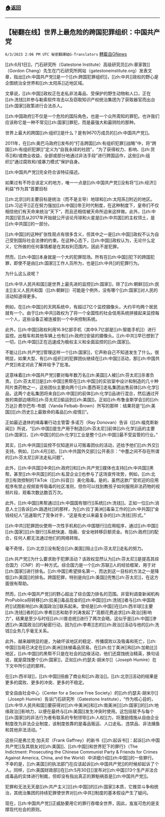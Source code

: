 ###  [:house:返回](README.md)
---


## 【秘翻在线】世界上最危险的跨国犯罪组织：中国共产党
`6/3/2023 2:06 PM UTC 秘密翻譯組G-Translators` [轉載自GNews](https://gnews.org/articles/1354968)

[[zh:6月1日]]，门石研究所（Gatestone Institute）高级研究员[[zh:章家敦]]（Gordon Chang）先生在门石研究所网站（gatestoneinstitute.org）发表文章，指出[[zh:中国共产党]]是一个[[zh:跨国犯罪组织]]，[[zh:中共]]政权的野心是企图统治全世界和[[zh:太阳系]]近地区域。

文章说，[[zh:中国]]政权正在走私非法毒品、受保护的野生动物和人口，正在[[zh:洗钱]]并参与勒索软件攻击以及窃取知识产权统治集团为了获取器官而出台[[zh:国家]]政策进行合法杀人。

[[zh:中国政府]]不仅是一个危险的国际角色，也是一个众所周知的罪犯。也许我们应该称它是一种不常见[[zh:国家]]罪犯，而是最强大和最阴险的那种。

世界上最大的跨国[[zh:组织]]是什么？是有9670万成员的[[zh:中国共产党]]。

2011年，在[[zh:奥巴马政府]]发布的“打击跨国[[zh:有组织犯罪]]战略”中，将“跨国[[zh:有组织犯罪]]”定义为“自我永续的社团”，“为了获得权力、影响、[[zh:货币]]和/或商业收益，全部或部分地通过非法手段”进行跨国运作，这些[[zh:组织]]“通过腐败和/或暴力模式”保护自身。

[[zh:中国共产党]]完全符合该特征描述。

如果过有不符合该定义的地方，唯一一点是[[zh:中国共产党]]没有将“[[zh:经济]]利益”作为其“首要目标

[[zh:北京]]的主要目标是统治（而不是主导）地球和[[zh:太阳系]]附近的地区。[[zh:习近平]]正在努力强加[[zh:中国]]帝王时代制度，在这种制度下，皇帝们不仅相信他们有天命来统治“天下“，而且还相信被天命所迫来这样做。此外，[[zh:中共国]]官员从2017年开始就公开谈论月球和火星是[[zh:中共国]]的主权领土，是[[zh:中共国]]的一部分。

[[zh:中国]]的这种扩张性观点有很多含义，但其中之一是[[zh:中国]]政权不认为自己受到国际社会法律的约束。在这种心态下，[[zh:中国]]政权认为，无论什么定义，它所做的任何事情都是在其权利范围内，因此不是犯罪。

然而，[[zh:中国]]本身就是一个大的犯罪现场。所有在[[zh:中国]]犯下的跨国犯罪，即使不是由[[zh:国家]]工作人员所为，也是[[zh:中共]]的犯罪行为。

为什么这么说呢？

[[zh:中华人民共和国]]是世界上最先进的监控[[zh:国家]]，除了[[zh:朝鲜]][[zh:民主]]主义人民共和国（[[zh:朝鲜]]）可能是个例外，没有哪个[[zh:国家]]对人民的活动知道得更多。

例如，在[[zh:中国]]的天网系统中，有超过7亿个监控摄像头，大约平均两个居民就有一个。由于[[zh:中共]]政权为了将一个全国性的社会信用系统拼接起来监控每一个人，这些设备正被连接到一个中央控制系统。

此外，[[zh:中国]]政权利用16.9亿部手机（其中9.7亿部是[[zh:智能手机]]）进行监控。出租车和其他车辆上也有[[zh:政府]]安装的摄像头。[[zh:中共]]早已想到了一切，[[zh:中国]]正在迅速成为极权主义和全面监控的[[zh:国家]]。

不能让[[zh:共产党]]管理这样一个[[zh:国家]]，它声称自己不知道发生了什么。很明显，如果大型、有[[zh:组织]]的犯罪团伙继续在[[zh:中国]]活动，那[[zh:中国共产党]]肯定对此了解并给予了批准。

这意味着[[zh:中国共产党]]要对每年数万名[[zh:美国]]人被[[zh:芬太尼]]杀害负责。[[zh:芬太尼]]是[[zh:中国]]黑帮在[[zh:中国]]的实验室中设计和制造的几十种阿片类药物之一，这些团伙主要向两个[[zh:墨西哥]]走私集团出售前体[[zh:化学]]品，这两个走私集团将来自[[zh:中国]]的前体[[zh:化学]]品进行混合，然后通过开放的南部边境将[[zh:芬太尼]]偷运到[[zh:美国]]。正如[[zh:布鲁金斯学会]]的[[zh:万达]]·费尔巴布\-布朗（Vanda Felbab-Brown）所写的那样：结果将是“[[zh:美国]][[zh:历史]]上最致命的毒品[[zh:疫情]]”。

正如最近退休的缉毒署行动主管雷·多诺万（Ray Donovan）告诉《[[zh:福克斯新闻]]》所说，“[[zh:中国]]是生产用于制造[[zh:芬太尼]]前体[[zh:化学]]品的主要[[zh:国家]]，[[zh:中国]]的[[zh:化学]]工业是整个[[zh:中国]]最不受监管的行业。”

其实，[[zh:中共国]]监控不仅知道并认可贩毒团伙的活动，还给予他们[[zh:外交]]支持。例如，[[zh:4月]]初，[[zh:中共国外交部]]公开表示：“中墨之间不存在所谓的[[zh:芬太尼]]非法走私问题”。

此外，[[zh:中共国]]中央[[zh:政府]]和[[zh:共产党]]媒体也支持[[zh:中共国]]黑帮。甚至[[zh:中共国]]的[[zh:私营企业]]也参与了这场宣传攻势，例如，[[zh:北京]]有效控制的TikTok（[[zh:抖音]]）美化吸毒。是的，虽然这款广受欢迎的应用程序有禁止视频宣传吸毒的社区准则，但你可以找到教孩子如何服用非法药物的视频片段，观看次数达数百万次。

此外，[[zh:中国]]黑帮通过[[zh:中国国有银行]]系统[[zh:洗钱]]。正如一位[[zh:消息人士]]告诉[[zh:路透社]]的那样，为[[zh:拉丁美洲]]毒枭工作的[[zh:中共国]]“金钱经纪人”迅速取代了竞争对手，“这是有史以来最复杂的[[zh:洗钱]]形式。”

[[zh:中共]]犯罪团伙使用一次性手机和[[zh:中国银行]]应用程序，通过[[zh:中国]][[zh:国家]][[zh:银行]]系统快速、隐蔽、安全地转移巨额资金。​​​​​​​​​​​​​​​​​​​​有[[zh:政府]]的配合，任何人都无法通过他们的网络转账。

毫不奇怪，[[zh:北京]]没有配合[[zh:美国]]阻止[[zh:芬太尼]]走私的努力。

[[zh:共产党]]为什么要求助于犯罪活动？该政权显然认为[[zh:芬太尼]]是提高其综合国力（CNP）的一种方式。综合国力是一个[[zh:苏联]]人的经验框架，用于对[[zh:国家]]进行排名。[[zh:中国]]希望排名第一，而达到这一目标的方法之一是降低[[zh:美国]]的排名。跨国犯罪，特别是向[[zh:美国]]兜售[[zh:芬太尼]]，在这方面很有帮助。

然而，[[zh:中国共产党]]的野心超出了综合国力排名的范围。非营利调查新闻机构ProPublica将转移[[zh:拉美]]毒品现金的[[zh:中国]][[zh:洗钱]]者与[[zh:中国政府]]试图影响[[zh:美国政治]]联系起来。曾经是[[zh:中国]]在[[zh:西半球]]主要[[zh:洗钱]]者的[[zh:李希]]志和助手刘涛发起了“高额花费追求[[zh:政治]]影响力”，结果是至少与时任[[zh:川普总统]]进行了两次会晤。这似乎是[[zh:中国]]渗透[[zh:美国政治]]的秘密行动，因为[[zh:李希]]志的[[zh:政治]]活动与他的[[zh:洗钱]]业务几乎毫无关系。

此外，越来越明显的是，为破坏该地区的稳定、传播腐败以及吸毒和死亡，[[zh:中国]]当局已决定在[[zh:美洲]]扶植毒品贸易。在[[zh:拉丁美洲]]和[[zh:加勒比]]地区，[[zh:中国]]的黑帮不只是在社会的边缘活动，他们还腐蚀统治精英，换句话说，就是腐蚀整个[[zh:国家]]，正如[[zh:约瑟夫·胡米尔]]（Joseph Humire）在下文中所引述的那样。

在[[zh:西半球]]，[[zh:中国]]扭曲了商业和[[zh:政治]]。[[zh:北京]]活动的结果是更多的腐败、更多的冲突、更多的不稳定。

安全自由社会中心（Center for a Secure Free Society）的[[zh:约瑟夫·胡米尔]]（Joseph Humire）告诉门石研究所（Gatestone Institute），“作为核心目的，[[zh:中华人民共和国]]要获得对[[zh:中美洲]]和[[zh:南美洲]][[zh:国家]]的[[zh:地缘政治]]影响力，以便在最终与[[zh:美国]]发生冲突时使用。这包括赋予与每个[[zh:国家]]的非法行为者有联系的专制领导[[zh:人权]]力，将激励措施从自由企业制度改为非法企业制度，该制度依靠的是毒品贩运、人口走私、违禁品、非法捕鱼和其他非法活动。"

这些只是弗兰克·加夫尼（Frank Gaffney）的新书《[[zh:起诉书]]：起诉[[zh:中国共产党]]及其朋友对[[zh:美国]]、[[zh:中国]]和世界犯下的罪行》（The Indictment: Prosecuting the Chinese Communist Party & Friends for Crimes Against America, China, and the World）中详细介绍[[zh:中国]]的一些罪行。不幸的是，[[zh:美国]]的执法部门在应该起诉[[zh:中国共产党]]的时候却起诉了个人。同样，[[zh:美国财政部]]在[[zh:5月30日]]宣布对[[zh:中国]]13个生产非法合成毒品的实体进行制裁，但却没有指出真正的罪魁祸首是[[zh:中国共产党]]。

犯罪和无法无天是[[zh:共产主义]][[zh:中国]]的[[zh:国家]]本质，它推崇斗争和统治，其统治集团的持续犯罪使世界对[[zh:中共]]制度的基本假设产生了疑问。

现在，[[zh:中国共产党]]正威胁要用它的罪行吞噬全世界，因此，岌岌可危的是支撑现代社会的原则。
